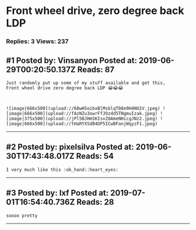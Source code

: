 # Front wheel drive, zero degree back LDP

### Replies: 3 Views: 237

## \#1 Posted by: Vinsanyon Posted at: 2019-06-29T00:20:50.137Z Reads: 87

```
Just randomly put up some of my stuff available and get this, 
Front wheel drive zero degree back LDP 😂😂😂



![image|666x500](upload://68wH5oibxBlMsblqT08e9H4NU1V.jpeg) ![image|666x500](upload://fAzNZu3owrFfJOzdd5TNgmuIzak.jpeg) ![image|375x500](upload://jPl5BJHmSKIsvZ8AmeNHicgJNz2.jpeg) ![image|666x500](upload://tHaRYXSdB4DP5ICwBFanjWqyzF1.jpeg)
```

---
## \#2 Posted by: pixelsilva Posted at: 2019-06-30T17:43:48.017Z Reads: 54

```
I very much like this :ok_hand::heart_eyes:
```

---
## \#3 Posted by: Ixf Posted at: 2019-07-01T16:54:40.736Z Reads: 28

```
soooo pretty
```

---

